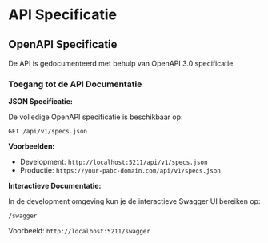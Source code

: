 # API Specificatie

## OpenAPI Specificatie

De API is gedocumenteerd met behulp van OpenAPI 3.0 specificatie.

### Toegang tot de API Documentatie

**JSON Specificatie:**

De volledige OpenAPI specificatie is beschikbaar op:

```
GET /api/v1/specs.json
```

**Voorbeelden:**

- Development: `http://localhost:5211/api/v1/specs.json`
- Productie: `https://your-pabc-domain.com/api/v1/specs.json`

**Interactieve Documentatie:**

In de development omgeving kun je de interactieve Swagger UI bereiken op:

```
/swagger
```

Voorbeeld: `http://localhost:5211/swagger`
